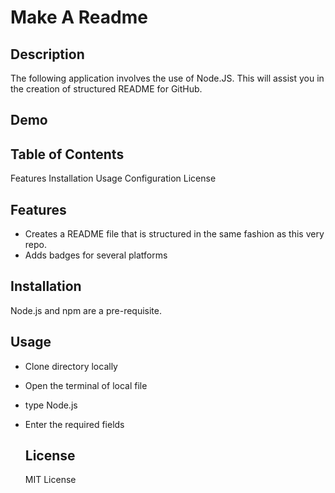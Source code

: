 # Make A Readme

## Description

The following application involves the use of Node.JS. This will assist you in the creation of structured README for GitHub.

## Demo 


## Table of Contents 

Features
Installation
Usage
Configuration
License

## Features

- Creates a README file  that is structured in the same fashion as this very repo.
- Adds badges for several platforms

## Installation

Node.js and npm are a pre-requisite.

## Usage

- Clone directory locally
- Open the terminal of local file
- type Node.js
- Enter the required fields

  ## License
   MIT License


